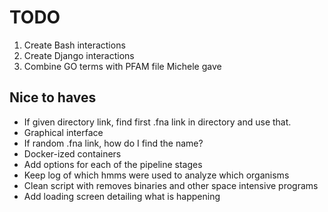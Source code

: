 <h1> TODO </h1>

1. Create Bash interactions
2. Create Django interactions
3. Combine GO terms with PFAM file Michele gave


<h2> Nice to haves </h2>

- If given directory link, find first .fna link in directory and use that.
- Graphical interface
- If random .fna link, how do I find the name?
- Docker-ized containers
- Add options for each of the pipeline stages
- Keep log of which hmms were used to analyze which organisms
- Clean script with removes binaries and other space intensive programs
- Add loading screen detailing what is happening

